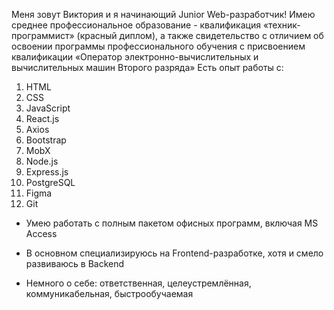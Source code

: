 Меня зовут Виктория и я начинающий Junior Web-разработчик!
Имею среднее профессиональное образование - квалификация «техник-программист» (красный диплом), а также свидетельство с отличием об освоении программы профессионального обучения с присвоением квалификации «Оператор электронно-вычислительных и вычислительных машин Второго разряда»
Есть опыт работы с:
1) HTML
2) CSS
3) JavaScript
4) React.js
5) Axios
6) Bootstrap 
7) MobX
8) Node.js 
9) Express.js
10) PostgreSQL 
11) Figma
12) Git

- Умею работать с полным пакетом офисных программ, включая MS Access 

- В основном специализируюсь на Frontend-разработке, хотя и смело развиваюсь в Backend

- Немного о себе: ответственная, целеустремлённая, коммуникабельная, быстрообучаемая

